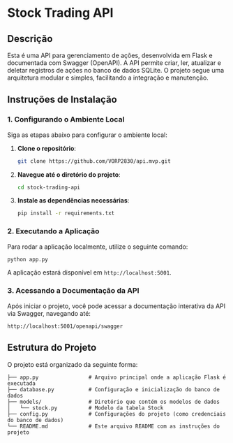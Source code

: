 # Stock Trading API

## Descrição

Esta é uma API para gerenciamento de ações, desenvolvida em Flask e documentada com Swagger (OpenAPI). A API permite criar, ler, atualizar e deletar registros de ações no banco de dados SQLite. O projeto segue uma arquitetura modular e simples, facilitando a integração e manutenção.

## Instruções de Instalação

### 1. Configurando o Ambiente Local

Siga as etapas abaixo para configurar o ambiente local:

1. **Clone o repositório**:

    ```bash
    git clone https://github.com/VORP2830/api.mvp.git
    ```

2. **Navegue até o diretório do projeto**:

    ```bash
    cd stock-trading-api
    ```

3. **Instale as dependências necessárias**:

    ```bash
    pip install -r requirements.txt
    ```

### 2. Executando a Aplicação

Para rodar a aplicação localmente, utilize o seguinte comando:

```bash
python app.py
```

A aplicação estará disponível em `http://localhost:5001`.

### 3. Acessando a Documentação da API

Após iniciar o projeto, você pode acessar a documentação interativa da API via Swagger, navegando até:

```
http://localhost:5001/openapi/swagger
```

## Estrutura do Projeto

O projeto está organizado da seguinte forma:

```
├── app.py                # Arquivo principal onde a aplicação Flask é executada
├── database.py           # Configuração e inicialização do banco de dados
├── models/               # Diretório que contém os modelos de dados
│   └── stock.py          # Modelo da tabela Stock
├── config.py             # Configurações do projeto (como credenciais do banco de dados)
└── README.md             # Este arquivo README com as instruções do projeto
```
